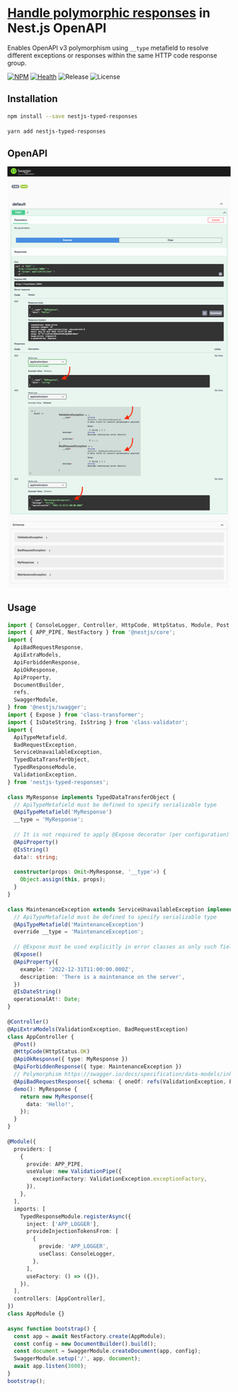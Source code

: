 # [Handle polymorphic responses](https://swagger.io/docs/specification/data-models/inheritance-and-polymorphism) in Nest.js OpenAPI

Enables OpenAPI v3 polymorphism using `__type` metafield to resolve different exceptions or responses within the same HTTP code response group.

[![NPM](https://badgen.net/npm/v/nestjs-typed-responses)](https://www.npmjs.com/nestjs-typed-responses)
[![Health](https://coveralls.io/repos/github/igrek8/nestjs-typed-responses/badge.svg?branch=main)](https://coveralls.io/github/igrek8/nestjs-typed-responses?branch=main)
![Release](https://badgen.net/github/checks/igrek8/nestjs-typed-responses)
![License](https://badgen.net/github/license/igrek8/nestjs-typed-responses)

## Installation

```bash
npm install --save nestjs-typed-responses

yarn add nestjs-typed-responses
```

## OpenAPI

![Swagger](./docs/images/swagger.png)

## Usage

```ts
import { ConsoleLogger, Controller, HttpCode, HttpStatus, Module, Post, ValidationPipe } from '@nestjs/common';
import { APP_PIPE, NestFactory } from '@nestjs/core';
import {
  ApiBadRequestResponse,
  ApiExtraModels,
  ApiForbiddenResponse,
  ApiOkResponse,
  ApiProperty,
  DocumentBuilder,
  refs,
  SwaggerModule,
} from '@nestjs/swagger';
import { Expose } from 'class-transformer';
import { IsDateString, IsString } from 'class-validator';
import {
  ApiTypeMetafield,
  BadRequestException,
  ServiceUnavailableException,
  TypedDataTransferObject,
  TypedResponseModule,
  ValidationException,
} from 'nestjs-typed-responses';

class MyResponse implements TypedDataTransferObject {
  // ApiTypeMetafield must be defined to specify serializable type
  @ApiTypeMetafield('MyResponse')
  __type = 'MyResponse';

  // It is not required to apply @Expose decorator (per configuration)
  @ApiProperty()
  @IsString()
  data!: string;

  constructor(props: Omit<MyResponse, '__type'>) {
    Object.assign(this, props);
  }
}

class MaintenanceException extends ServiceUnavailableException implements TypedDataTransferObject {
  // ApiTypeMetafield must be defined to specify serializable type
  @ApiTypeMetafield('MaintenanceException')
  override __type = 'MaintenanceException';

  // @Expose must be used explicitly in error classes as only such fields will be exposed
  @Expose()
  @ApiProperty({
    example: '2022-12-31T11:00:00.000Z',
    description: 'There is a maintenance on the server',
  })
  @IsDateString()
  operationalAt!: Date;
}

@Controller()
@ApiExtraModels(ValidationException, BadRequestException)
class AppController {
  @Post()
  @HttpCode(HttpStatus.OK)
  @ApiOkResponse({ type: MyResponse })
  @ApiForbiddenResponse({ type: MaintenanceException })
  // Polymorphism https://swagger.io/docs/specification/data-models/inheritance-and-polymorphism/
  @ApiBadRequestResponse({ schema: { oneOf: refs(ValidationException, BadRequestException) } })
  demo(): MyResponse {
    return new MyResponse({
      data: 'Hello!',
    });
  }
}

@Module({
  providers: [
    {
      provide: APP_PIPE,
      useValue: new ValidationPipe({
        exceptionFactory: ValidationException.exceptionFactory,
      }),
    },
  ],
  imports: [
    TypedResponseModule.registerAsync({
      inject: ['APP_LOGGER'],
      provideInjectionTokensFrom: [
        {
          provide: 'APP_LOGGER',
          useClass: ConsoleLogger,
        },
      ],
      useFactory: () => ({}),
    }),
  ],
  controllers: [AppController],
})
class AppModule {}

async function bootstrap() {
  const app = await NestFactory.create(AppModule);
  const config = new DocumentBuilder().build();
  const document = SwaggerModule.createDocument(app, config);
  SwaggerModule.setup('/', app, document);
  await app.listen(3000);
}
bootstrap();
```
